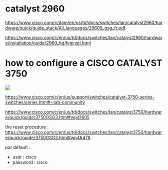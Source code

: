 # catalyst 2960

https://www.cisco.com/c/dam/en/us/td/docs/switches/lan/catalyst2960/hardware/quick/guide_stack/All_languages/2960S_gsg_fr.pdf

https://www.cisco.com/c/en/us/td/docs/switches/lan/catalyst2960/hardware/installation/guide/2960_hg/higinstl.html

# how to configure a CISCO CATALYST 3750

![](https://www.cisco.com/c/dam/en/us/support/web/images/series/switches-catalyst-3750-series-switches.jpg)

https://www.cisco.com/c/en/us/support/switches/catalyst-3750-series-switches/series.html#~tab-community

https://www.cisco.com/c/en/us/td/docs/switches/lan/catalyst3750/hardware/quick/guide/3750GSG3.html#wp41605

the reset procedure :
https://www.cisco.com/c/en/us/td/docs/switches/lan/catalyst3750/hardware/quick/guide/3750GSG3.html#wp46478

par défault :
- user : cisco
- password : cisco

